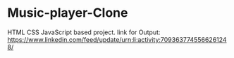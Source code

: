 # Music-player-Clone
HTML CSS JavaScript based project.
link for Output:
https://www.linkedin.com/feed/update/urn:li:activity:7093637745566261248/
